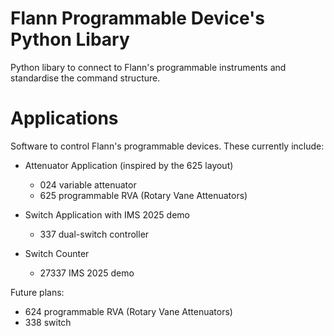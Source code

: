 # Flann Programmable Device's Python Libary

Python libary to connect to Flann's programmable instruments and standardise the command structure.


# Applications
Software to control Flann's programmable devices. These currently include:

- Attenuator Application (inspired by the 625 layout)
    - 024 variable attenuator
    - 625 programmable RVA (Rotary Vane Attenuators)

- Switch Application with IMS 2025 demo
    - 337 dual-switch controller

- Switch Counter
    - 27337 IMS 2025 demo

Future plans:
- 624 programmable RVA (Rotary Vane Attenuators)
- 338 switch
